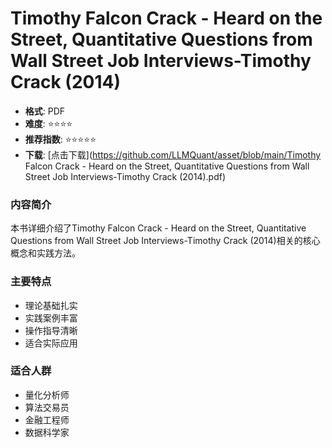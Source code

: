 # Timothy Falcon Crack - Heard on the Street, Quantitative Questions from Wall Street Job Interviews-Timothy Crack (2014)

- **格式**: PDF
- **难度**: ⭐⭐⭐⭐
- **推荐指数**: ⭐⭐⭐⭐⭐
- **下载**: [点击下载](https://github.com/LLMQuant/asset/blob/main/Timothy Falcon Crack - Heard on the Street, Quantitative Questions from Wall Street Job Interviews-Timothy Crack (2014).pdf)

### 内容简介

本书详细介绍了Timothy Falcon Crack - Heard on the Street, Quantitative Questions from Wall Street Job Interviews-Timothy Crack (2014)相关的核心概念和实践方法。

### 主要特点

- 理论基础扎实
- 实践案例丰富
- 操作指导清晰
- 适合实际应用

### 适合人群

- 量化分析师
- 算法交易员
- 金融工程师
- 数据科学家
